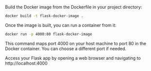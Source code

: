 Build the Docker image from the Dockerfile in your project directory:

```bash
docker build -t flask-docker-image .
```

Once the image is built, you can run a container from it:

```bash
docker run -p 4000:80 flask-docker-image
```

This command maps port 4000 on your host machine to port 80 in the Docker container. You can choose a different port if needed.

Access your Flask app by opening a web browser and navigating to http://localhost:4000 